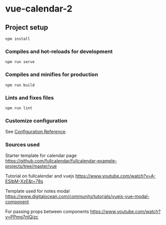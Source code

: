 # vue-calendar-2

## Project setup
```
npm install
```

### Compiles and hot-reloads for development
```
npm run serve
```

### Compiles and minifies for production
```
npm run build
```

### Lints and fixes files
```
npm run lint
```

### Customize configuration
See [Configuration Reference](https://cli.vuejs.org/config/).

### Sources used
Starter template for calendar page
https://github.com/fullcalendar/fullcalendar-example-projects/tree/master/vue

Tutorial on fullcalendar and vuejs
https://www.youtube.com/watch?v=A-ESlbM-XzE&t=78s 

Template used for  notes modal
https://www.digitalocean.com/community/tutorials/vuejs-vue-modal-component 

For passing props between components
https://www.youtube.com/watch?v=PPmg7ntQjzc
